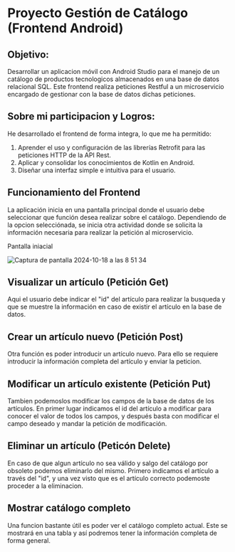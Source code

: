 # Proyecto Gestión de Catálogo (Frontend Android)

## Objetivo:
Desarrollar un aplicacion móvil con Android Studio para el manejo de un catálogo de productos tecnologicos almacenados en una base de datos relacional SQL. Este frontend realiza peticiones Restful a un microservicio encargado de gestionar con la base de datos dichas peticiones.

## Sobre mi participacion y Logros:
He desarrollado el frontend de forma integra, lo que me ha permitido:

1. Aprender el uso y configuración de las librerías Retrofit para las peticiones HTTP de la API Rest.
2. Aplicar y consolidar los conocimientos de Kotlin en Android.
3. Diseñar una interfaz simple e intuitiva para el usuario.

## Funcionamiento del Frontend
La aplicación inicia en una pantalla principal donde el usuario debe seleccionar que función desea realizar sobre el catálogo. Dependiendo de la opcion selecciónada, se inicia otra actividad donde se solicita la información necesaria para realizar la petición al microservicio.

Pantalla iniacial

![Captura de pantalla 2024-10-18 a las 8 51 34](https://github.com/user-attachments/assets/a197b5cd-05b6-4dda-85fb-412e68f87499)

## Visualizar un artículo (Petición Get)
Aqui el usuario debe indicar el "id" del artículo para realizar la busqueda y que se muestre la información en caso de existir el artículo en la base de datos.

## Crear un artículo nuevo (Petición Post)
Otra función es poder introducir un artículo nuevo. Para ello se requiere introducir la información completa del artículo y enviar la peticion.

## Modificar un artículo existente (Petición Put)
Tambien podemoslos modificar los campos de la base de datos de los artículos. En primer lugar indicamos el id del artículo a modificar para conocer el valor de todos los campos, y después basta con modificar el campo deseado y mandar la petición de modificación.

## Eliminar un artículo (Peticón Delete)
En caso de que algun artículo no sea válido y salgo del catálogo por obsoleto podemos eliminarlo del mismo. Primero indicamos el artículo a través del "id", y una vez visto que es el artículo correcto podemoste proceder a la eliminacion.

## Mostrar catálogo completo
Una funcion bastante útil es poder ver el catálogo completo actual. Este se mostrará en una tabla y así podremos tener la información completa de forma general.
